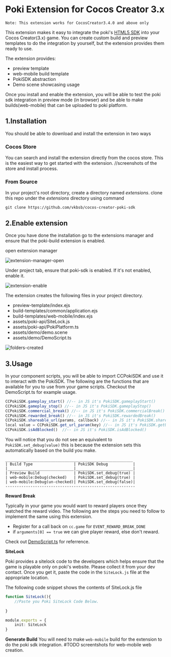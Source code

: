 # Poki Extension for Cocos Creator 3.x
`Note: This extension works for CocosCreator3.4.0 and above only`

This extension makes it easy to integrate the poki's [HTML5 SDK](https://sdk.poki.com/html5/) into your Cocos Creator(3.x) game. You can create custom build and preview templates to do the integration by yourself, but the extension provides them ready to use. 

The extension provides:
- preview template 
- web-mobile build template
- PokiSDK abstraction 
- Demo scene showcasing usage

Once you install and enable the extension, you will be able to test the poki sdk integration in preview mode (in browser) and be able to make builds(web-mobile) that can be uploaded to poki platform. 

## 1.Installation
You should be able to download and install the extension in two ways

### Cocos Store
You can search and install the extension directly from the cocos store. 
This is the easiest way to get started with the extension. 
//screenshots of the store and install process. 

### From Source
In your project's root directory, create a directory named *extensions*. 
clone this repo under the *extensions* directory using command

``` git clone https://github.com/vkbsb/cocos-creator-poki-sdk ```

## 2.Enable extension
Once you have done the installation go to the extensions manager and ensure that the 
poki-build extension is enabled. 

open extension manager

![extension-manager-open](./docs/images/extension-manager-launch.png)

Under project tab, ensure that poki-sdk is enabled. If it's not enabled, enable it. 

![extension-enable](./docs/images/poki_build_extension_enable.png)

The extension creates the following files in your project directory.
- preview-template/index.ejs
- build-templates/common/application.ejs
- build-templates/web-mobile/index.ejs
- assets/poki-api/SiteLock.js
- assets/poki-api/PokiPlatform.ts
- assets/demo/demo.scene
- assets/demo/DemoScript.ts

![folders-created](./docs/images/poki_files_added.png)

## 3.Usage 
In your component scripts, you will be able to import CCPokiSDK and use it to interact with the PokiSDK. The following are the functions that are available for you to use from your game scripts. Checkout the DemoScript.ts for example usage.

```typescript
CCPokiSDK.gameplay_start() //-- in JS it's PokiSDK.gameplayStart()
CCPokiSDK.gameplay_stop() //-- in JS it's PokiSDK.gameplayStop()
CCPokiSDK.commercial_break() //-- in JS it's PokiSDK.commercialBreak()
CCPokiSDK.rewarded_break() //-- in JS it's PokiSDK.rewardedBreak()
CCPokiSDK.shareable_url(params, callback) //-- in JS it's PokiSDK.shareableURL({}).then(url => {})
local value = CCPokiSDK.get_url_param(key) //-- in JS it's PokiSDK.getURLParam('id')
CCPokiSDK.isAdBlocked()  //-- in JS it's PokiSDK.isAdBlocked()
```

You will notice that you do not see an equivalent to ``PokiSDK.set_debug(value)`` this is because the extension sets this automatically based on the build you make. 
```
________________________________________________________
| Build Type                  | PokiSDK Debug           |
|_____________________________|_________________________|
| Preview Build               | PokiSDK.set_debug(true) |
| web-mobile:Debug(checked)   | PokiSDK.set_debug(true) |
| web-mobile:Debug(un-checked)| PokiSDK.set_debug(false)|
---------------------------------------------------------
```

**Reward Break**

Typically in your game you would want to reward players once they watched the reward video. The following are the steps you need to follow to implement the same using this extension. 

- Register for a call back on `cc.game` for `EVENT_REWARD_BREAK_DONE`
- if `arguments[0] == true` we can give player reward, else don't reward.  

Check out [DemoScript.ts](./templates/demo/DemoScript.ts) for referrence. 


**SiteLock**

Poki provides a sitelock code to the developers which helps ensure that the game is playable only on poki's website. Please collect it from your dev contact. Once you get it, paste the code in the ``SiteLock.js`` file at the appropriate location.

The following code snippet shows the contents of SiteLock.js file
```typescript
function SiteLock(){
    //Paste you Poki SiteLock Code Below. 
    
}

module.exports = {
    init: SiteLock
}
```

**Generate Build**
You will need to make ``web-mobile`` build for the extension to do the poki sdk integration. 
#TODO screentshots for web-mobile web creation.
